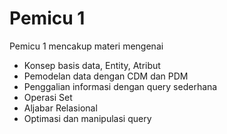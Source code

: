 # Pemicu 1
Pemicu 1 mencakup materi mengenai 
- Konsep basis data, Entity, Atribut
- Pemodelan data dengan CDM dan PDM
- Penggalian informasi dengan query sederhana
- Operasi Set
- Aljabar Relasional
- Optimasi dan manipulasi query
